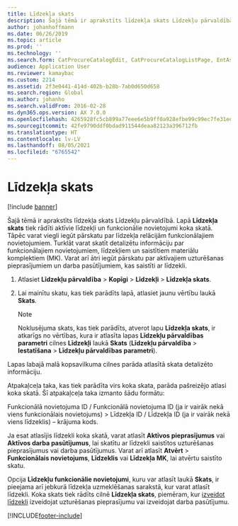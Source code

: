 ```yaml
---
title: Līdzekļa skats
description: Šajā tēmā ir aprakstīts līdzekļa skats Līdzekļu pārvaldībā.
author: johanhoffmann
ms.date: 06/26/2019
ms.topic: article
ms.prod: ''
ms.technology: ''
ms.search.form: CatProcureCatalogEdit, CatProcureCatalogListPage, EntAssetObjectTree, EntAssetFunctionalLocationTree
audience: Application User
ms.reviewer: kamaybac
ms.custom: 2214
ms.assetid: 2f3e0441-414d-402b-b28b-7ab0d650d658
ms.search.region: Global
ms.author: johanho
ms.search.validFrom: 2016-02-28
ms.dyn365.ops.version: AX 7.0.0
ms.openlocfilehash: 4265928fc5cb899a77eee6e5b9ff0a928efbe99c99ec7fe31eecffcb0f98f752
ms.sourcegitcommit: 42fe9790ddf0bdad911544deaa82123a396712fb
ms.translationtype: HT
ms.contentlocale: lv-LV
ms.lasthandoff: 08/05/2021
ms.locfileid: "6765542"
---
```

# <a name="asset-view"></a>Līdzekļa skats

[!include [banner](../../includes/banner.md)]

 

Šajā tēmā ir aprakstīts līdzekļa skats Līdzekļu pārvaldībā. Lapā **Līdzekļa skats** tiek rādīti aktīvie līdzekļi un funkcionālie novietojumi koka skatā. Tāpēc varat viegli iegūt pārskatu par līdzekļa relācijām funkcionālajiem novietojumiem. Turklāt varat skatīt detalizētu informāciju par funkcionālajiem novietojumiem, līdzekļiem un saistītiem materiālu komplektiem (MK). Varat arī ātri iegūt pārskatu par aktīvajiem uzturēšanas pieprasījumiem un darba pasūtījumiem, kas saistīti ar līdzekli.

1. Atlasiet **Līdzekļu pārvaldība** \> **Kopīgi** \> **Līdzekļi** \> **Līdzekļa skats**.
2. Lai mainītu skatu, kas tiek parādīts lapā, atlasiet jaunu vērtību laukā **Skats**.

    > [!NOTE]
    > Noklusējuma skats, kas tiek parādīts, atverot lapu **Līdzekļa skats**, ir atkarīgs no vērtības, kura ir atlasīta lapas **Līdzekļu pārvaldības parametri** cilnes **Līdzekļi** laukā **Skats** (**Līdzekļu pārvaldība** \> **Iestatīšana** \> **Līdzekļu pārvaldības parametri**).

Lapas labajā malā kopsavilkuma cilnes parāda atlasītā skata detalizēto informāciju.

Atpakaļceļa taka, kas tiek parādīta virs koka skata, parāda pašreizējo atlasi koka skatā. Šī atpakaļceļa taka izmanto šādu formātu:

Funkcionālā novietojuma ID / Funkcionālā novietojuma ID (ja ir vairāk nekā viens funkcionālais novietojums) \> Līdzekļa ID / Līdzekļa ID (ja ir vairāk nekā viens līdzeklis) – krājuma kods.

Ja esat atlasījis līdzekli koka skatā, varat atlasīt **Aktīvos pieprasījumus** vai **Aktīvos darba pasūtījumus**, lai skatītu ar līdzekli saistītos uzturēšanas pieprasījumus vai darba pasūtījumus. Varat arī atlasīt **Atvērt** \> **Funkcionālais novietojums**, **Līdzeklis** vai **Līdzekļa MK**, lai atvērtu saistīto skatu.

Opcija **Līdzekļu funkcionālie novietojumi**, kuru var atlasīt laukā **Skats**, ir pieejama arī jebkurā līdzekļa uzmeklēšanas sarakstā, kur varat atlasīt līdzekli. Koka skats tiek rādīts cilnē **Līdzekļa skats**, piemēram, kur [izveidot līdzekli](../objects/create-an-object.md) izveidojat uzturēšanas pieprasījumu vai izveidojat darba pasūtījumu.


[!INCLUDE[footer-include](../../../includes/footer-banner.md)]